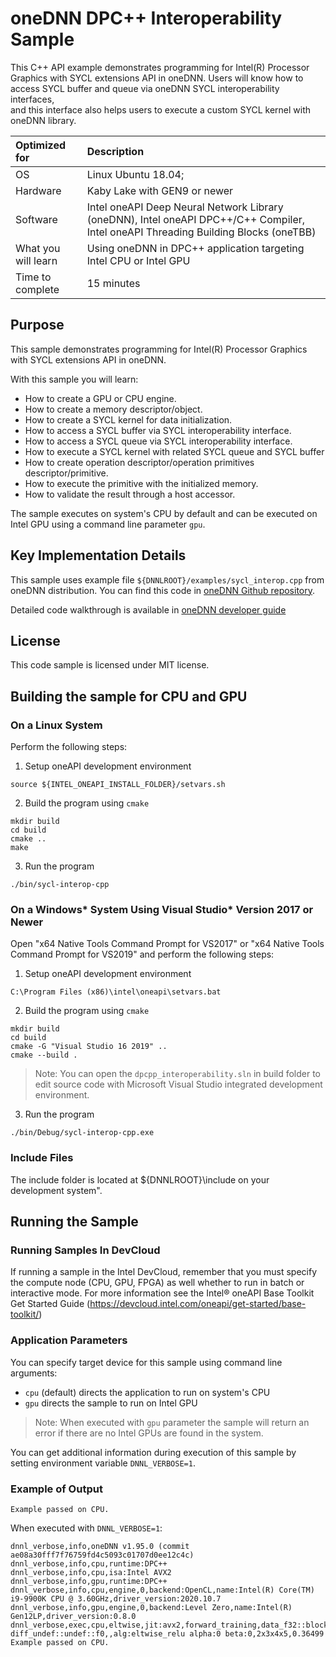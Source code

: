 # oneDNN DPC++ Interoperability Sample

This C++ API example demonstrates programming for Intel(R) Processor Graphics with SYCL extensions API in oneDNN. 
Users will know how to access SYCL buffer and queue via oneDNN SYCL interoperability interfaces,  
and this interface also helps users to execute a custom SYCL kernel with oneDNN library.

| Optimized for                      | Description
| :---                               | :---
| OS                                 | Linux Ubuntu 18.04;
| Hardware                           | Kaby Lake with GEN9 or newer
| Software                           | Intel oneAPI Deep Neural Network Library (oneDNN), Intel oneAPI DPC++/C++ Compiler, Intel oneAPI Threading Building Blocks (oneTBB)
| What you will learn                | Using oneDNN in DPC++ application targeting Intel CPU or Intel GPU
| Time to complete                   | 15 minutes

## Purpose

This sample demonstrates programming for Intel(R) Processor Graphics with SYCL extensions API in oneDNN.

With this sample you will learn:
* How to create a GPU or CPU engine.
* How to create a memory descriptor/object.
* How to create a SYCL kernel for data initialization.
* How to access a SYCL buffer via SYCL interoperability interface.
* How to access a SYCL queue via SYCL interoperability interface.
* How to execute a SYCL kernel with related SYCL queue and SYCL buffer
* How to create operation descriptor/operation primitives descriptor/primitive.
* How to execute the primitive with the initialized memory.
* How to validate the result through a host accessor.

The sample executes on system's CPU by default and can be executed on Intel GPU
using a command line parameter `gpu`.

## Key Implementation Details

This sample uses example file `${DNNLROOT}/examples/sycl_interop.cpp`
from oneDNN distribution. You can find this code in
[oneDNN Github repository](https://github.com/oneapi-src/oneDNN/blob/dev-v2/examples/sycl_interop.cpp).

Detailed code walkthrough is available in [oneDNN developer guide](https://oneapi-src.github.io/oneDNN/v2/sycl_interop_cpp.html)

## License

This code sample is licensed under MIT license.

## Building the sample for CPU and GPU

### On a Linux System

Perform the following steps:
1. Setup oneAPI development environment
```
source ${INTEL_ONEAPI_INSTALL_FOLDER}/setvars.sh
```
2. Build the program using `cmake`
```
mkdir build
cd build
cmake ..
make
```
3. Run the program
```
./bin/sycl-interop-cpp
```

### On a Windows* System Using Visual Studio* Version 2017 or Newer

Open "x64 Native Tools Command Prompt for VS2017" or 
"x64 Native Tools Command Prompt for VS2019" and perform the following steps:
1. Setup oneAPI development environment
```
C:\Program Files (x86)\intel\oneapi\setvars.bat
```
2. Build the program using `cmake`
```
mkdir build
cd build
cmake -G "Visual Studio 16 2019" ..
cmake --build .
```

> Note: You can open the `dpcpp_interoperability.sln` in build folder to edit source
> code with Microsoft Visual Studio integrated development environment.

3. Run the program
```
./bin/Debug/sycl-interop-cpp.exe
```

### Include Files

The include folder is located at ${DNNLROOT}\include on your development system".

## Running the Sample

### Running Samples In DevCloud
If running a sample in the Intel DevCloud, remember that you must specify the compute node (CPU, GPU, FPGA) as well whether to run in batch or interactive mode. For more information see the Intel® oneAPI Base Toolkit Get Started Guide (https://devcloud.intel.com/oneapi/get-started/base-toolkit/)

### Application Parameters

You can specify target device for this sample using command line arguments:
* `cpu` (default) directs the application to run on system's CPU
* `gpu` directs the sample to run on Intel GPU

> Note: When executed with `gpu` parameter the 
> sample will return an error if there are no Intel GPUs are found in the system.

You can get additional information during execution of this sample by setting
environment variable `DNNL_VERBOSE=1`.

### Example of Output

```
Example passed on CPU.
```

When executed with `DNNL_VERBOSE=1`:
```
dnnl_verbose,info,oneDNN v1.95.0 (commit ae08a30fff7f76759fd4c5093c01707d0ee12c4c)
dnnl_verbose,info,cpu,runtime:DPC++
dnnl_verbose,info,cpu,isa:Intel AVX2
dnnl_verbose,info,gpu,runtime:DPC++
dnnl_verbose,info,cpu,engine,0,backend:OpenCL,name:Intel(R) Core(TM) i9-9900K CPU @ 3.60GHz,driver_version:2020.10.7
dnnl_verbose,info,gpu,engine,0,backend:Level Zero,name:Intel(R) Gen12LP,driver_version:0.8.0
dnnl_verbose,exec,cpu,eltwise,jit:avx2,forward_training,data_f32::blocked:abcd:f0 diff_undef::undef::f0,,alg:eltwise_relu alpha:0 beta:0,2x3x4x5,0.36499
Example passed on CPU.
```

